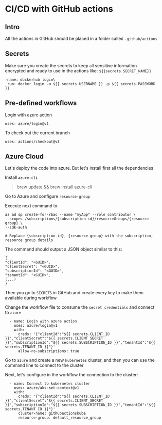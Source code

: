 # CI/CD with GitHub actions

## Intro
All the actions in GitHub should be placed in a folder called `.github/actions`

## Secrets
Make sure you create the secrets to keep all sensitive information encrypted and ready to use in the actions like:
`${{secrets.SECRET_NAME}}`

    -name: dockerhub login\
     run: docker login -u ${{ secrets.USERNAME }} -p ${{ secrets.PASSWORD }}

## Pre-defined workflows

Login with azure action

    uses: azure/login@v1

To check out the current branch

    uses: actions/checkout@v3


## Azure Cloud
Let's deploy the code into azure. But let's install first all the dependencies

Install `azure-cli`

> brew update && brew install azure-cli

Go to Azure and configure `resource-group`

Execute next command to 

    az ad sp create-for-rbac --name "myApp" --role contributor \
    --scopes /subscriptions/{subscription-id}/resourceGroups/{resource-group} \
    --sdk-auth
    
    # Replace {subscription-id}, {resource-group} with the subscription, resource group details
    
The command should output a JSON object similar to this:
    
    {
    "clientId": "<GUID>",
    "clientSecret": "<GUID>",
    "subscriptionId": "<GUID>",
    "tenantId": "<GUID>",
    (...)
    }
  
Then you go to `SECRETS` in GitHub and create every key to make them available during workflow

Change the workflow file to consume the `secret credentials` and connect to `azure`

      - name: Login with azure action
        uses: azure/login@v1
        with:
          creds: '{"clientId":"${{ secrets.CLIENT_ID }}","clientSecret":"${{ secrets.CLIENT_SECRET }}","subscriptionId":"${{ secrets.SUBSCRIPTION_ID }}","tenantId":"${{ secrets.TENANT_ID }}"}'
          allow-no-subscriptions: true

Go to `azure` and create a new `kubernetes` cluster, and then you can use the command line to connect to the cluster

Next, let's configure in the workflow the connection to the cluster:

      - name: Connect to kubernetes cluster
        uses: azure/aks-set-context@v1
        with:
          creds: '{"clientId":"${{ secrets.CLIENT_ID }}","clientSecret":"${{ secrets.CLIENT_SECRET }}","subscriptionId":"${{ secrets.SUBSCRIPTION_ID }}","tenantId":"${{ secrets.TENANT_ID }}"}'
          cluster-name: githubactionskube
          resource-group: default_resource_group

